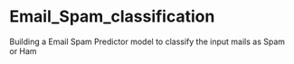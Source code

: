 # Email_Spam_classification
Building a Email Spam Predictor model to classify the input mails as Spam or Ham
